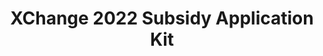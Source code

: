 ---
title: XChange 2022 Subsidy Application Kit
redirect_to: https://drive.google.com/drive/folders/1f_7GXzso__c-zCOkz80frtOpieUYCsM7?usp=sharing
redirect_from: 
  - /XChange2022SubsidyAppKit
  - /xchange2022subsidyappkit
  - /XC22SubsidyAppKit
---